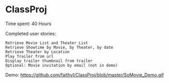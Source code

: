 ClassProj
=========
Time spent: 40 Hours

Completed user stories:

    Retrieve Movie List and Theater List
    Retrieve Showtime by Movie, by Theater, by date
    Retrieve Theater by Location
    Play Trailer from url
    Display trailer thumbnail from trailer
    Optional: Movie invitation by email (not in demo)

Demo: https://github.com/faithyl/ClassProj/blob/master/SoMovie_Demo.gif
